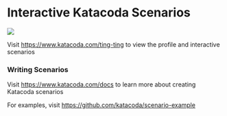 # Interactive Katacoda Scenarios

[![](http://shields.katacoda.com/katacoda/ting-ting/count.svg)](https://www.katacoda.com/ting-ting "Get your profile on Katacoda.com")

Visit https://www.katacoda.com/ting-ting to view the profile and interactive scenarios

### Writing Scenarios
Visit https://www.katacoda.com/docs to learn more about creating Katacoda scenarios

For examples, visit https://github.com/katacoda/scenario-example
